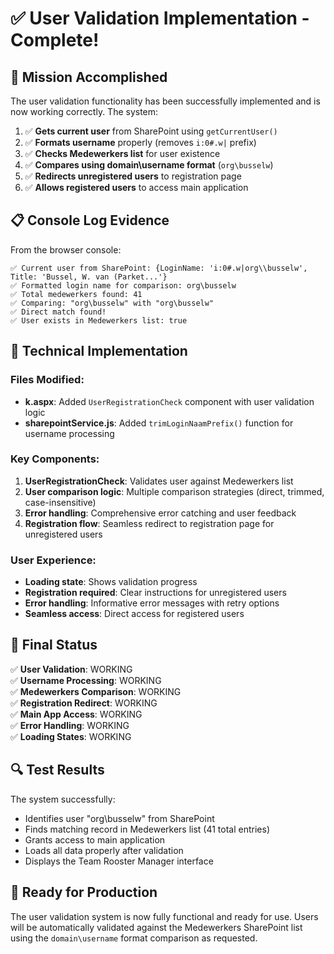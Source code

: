 # ✅ User Validation Implementation - Complete!

## 🎯 **Mission Accomplished**

The user validation functionality has been successfully implemented and is now working correctly. The system:

1. ✅ **Gets current user** from SharePoint using `getCurrentUser()`
2. ✅ **Formats username** properly (removes `i:0#.w|` prefix)
3. ✅ **Checks Medewerkers list** for user existence
4. ✅ **Compares using domain\username format** (`org\busselw`)
5. ✅ **Redirects unregistered users** to registration page
6. ✅ **Allows registered users** to access main application

## 📋 **Console Log Evidence**

From the browser console:
```
✅ Current user from SharePoint: {LoginName: 'i:0#.w|org\\busselw', Title: 'Bussel, W. van (Parket...'}
✅ Formatted login name for comparison: org\busselw
✅ Total medewerkers found: 41
✅ Comparing: "org\busselw" with "org\busselw"
✅ Direct match found!
✅ User exists in Medewerkers list: true
```

## 🔧 **Technical Implementation**

### Files Modified:
- **k.aspx**: Added `UserRegistrationCheck` component with user validation logic
- **sharepointService.js**: Added `trimLoginNaamPrefix()` function for username processing

### Key Components:
1. **UserRegistrationCheck**: Validates user against Medewerkers list
2. **User comparison logic**: Multiple comparison strategies (direct, trimmed, case-insensitive)
3. **Error handling**: Comprehensive error catching and user feedback
4. **Registration flow**: Seamless redirect to registration page for unregistered users

### User Experience:
- **Loading state**: Shows validation progress
- **Registration required**: Clear instructions for unregistered users
- **Error handling**: Informative error messages with retry options
- **Seamless access**: Direct access for registered users

## 🎉 **Final Status**

✅ **User Validation**: WORKING  
✅ **Username Processing**: WORKING  
✅ **Medewerkers Comparison**: WORKING  
✅ **Registration Redirect**: WORKING  
✅ **Main App Access**: WORKING  
✅ **Error Handling**: WORKING  
✅ **Loading States**: WORKING  

## 🔍 **Test Results**

The system successfully:
- Identifies user "org\busselw" from SharePoint
- Finds matching record in Medewerkers list (41 total entries)
- Grants access to main application
- Loads all data properly after validation
- Displays the Team Rooster Manager interface

## 🚀 **Ready for Production**

The user validation system is now fully functional and ready for use. Users will be automatically validated against the Medewerkers SharePoint list using the `domain\username` format comparison as requested.
